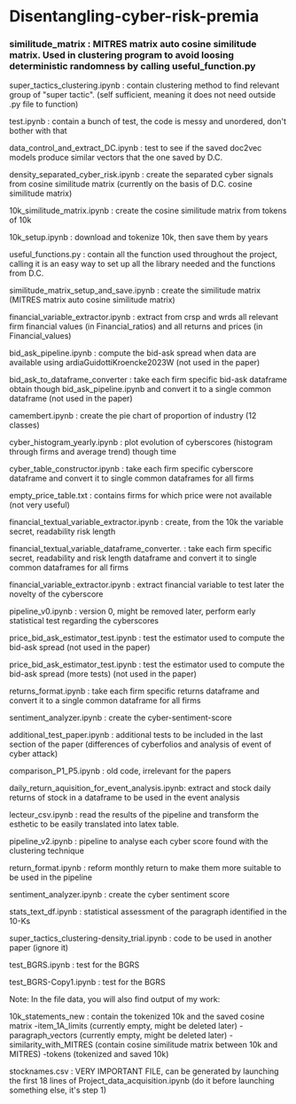 # Disentangling-cyber-risk-premia






### similitude_matrix				: MITRES matrix auto cosine similitude matrix. Used in clustering program to avoid loosing deterministic randomness by calling useful_function.py

super_tactics_clustering.ipynb 			: contain clustering method to find relevant group of "super tactic". (self sufficient, meaning it does not need outside .py file to function)

test.ipynb 					: contain a bunch of test, the code is messy and unordered, don't bother with that

data_control_and_extract_DC.ipynb		: test to see if the saved doc2vec models produce similar vectors that the one saved by D.C.

density_separated_cyber_risk.ipynb		: create the separated cyber signals from cosine similitude matrix (currently on the basis of D.C. cosine similitude matrix)

10k_similitude_matrix.ipynb			: create the cosine similitude matrix from tokens of 10k

10k_setup.ipynb					: download and tokenize 10k, then save them by years

useful_functions.py				: contain all the function used throughout the project, calling it is an easy way to set up all the library needed and the functions from D.C.

similitude_matrix_setup_and_save.ipynb		: create the similitude matrix (MITRES matrix auto cosine similitude matrix)

financial_variable_extractor.ipynb		: extract from crsp and wrds all relevant firm financial values (in Financial_ratios) and all returns and prices (in Financial_values)

bid_ask_pipeline.ipynb				: compute the bid-ask spread when data are available using ardiaGuidottiKroencke2023W (not used in the paper)

bid_ask_to_dataframe_converter			: take each firm specific bid-ask dataframe obtain though bid_ask_pipeline.ipynb and convert it to a single common dataframe (not used in the paper)

camembert.ipynb					: create the pie chart of proportion of industry (12 classes)

cyber_histogram_yearly.ipynb			: plot evolution of cyberscores (histogram through firms and average trend) though time 

cyber_table_constructor.ipynb			: take each firm specific cyberscore dataframe and convert it to single common dataframes for all firms

empty_price_table.txt				: contains firms for which price were not available (not very useful)

financial_textual_variable_extractor.ipynb	: create, from the 10k the variable secret, readability risk length 

financial_textual_variable_dataframe_converter.	: take each firm specific secret, readability and risk length dataframe and convert it to single common dataframes for all firms

financial_variable_extractor.ipynb		: extract financial variable to test later the novelty of the cyberscore 

pipeline_v0.ipynb				: version 0, might be removed later, perform early statistical test regarding the cyberscores 

price_bid_ask_estimator_test.ipynb		: test the estimator used to compute the bid-ask spread (not used in the paper)

price_bid_ask_estimator_test.ipynb		: test the estimator used to compute the bid-ask spread (more tests) (not used in the paper)

returns_format.ipynb				: take each firm specific returns dataframe and convert it to a single common dataframe for all firms

sentiment_analyzer.ipynb			: create the cyber-sentiment-score

additional_test_paper.ipynb			: additional tests to be included in the last section of the paper (differences of cyberfolios and analysis of event of cyber attack)

comparison_P1_P5.ipynb				: old code, irrelevant for the papers 

daily_return_aquisition_for_event_analysis.ipynb: extract and stock daily returns of stock in a dataframe to be used in the event analysis

lecteur_csv.ipynb 				: read the results of the pipeline and transform the esthetic to be easily translated into latex table. 

pipeline_v2.ipynb				: pipeline to analyse each cyber score found with the clustering technique

return_format.ipynb				: reform monthly return to make them more suitable to be used in the pipeline

sentiment_analyzer.ipynb			: create the cyber sentiment score

stats_text_df.ipynb				: statistical assessment of the paragraph identified in the 10-Ks

super_tactics_clustering-density_trial.ipynb	: code to be used in another paper (ignore it)

test_BGRS.ipynb					: test for the BGRS 

test_BGRS-Copy1.ipynb				: test for the BGRS 






Note: In the file data, you will also find output of my work:

10k_statements_new : contain the tokenized 10k and the saved cosine matrix
	-item_1A_limits (currently empty, might be deleted later)
	-paragraph_vectors (currently empty, might be deleted later)
	-similarity_with_MITRES (contain cosine similitude matrix between 10k and MITRES)
	-tokens (tokenized and saved 10k)

stocknames.csv : VERY IMPORTANT FILE, can be generated by launching the first 18 lines of Project_data_acquisition.ipynb (do it before launching something else, it's step 1)
